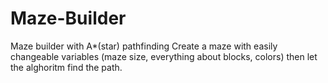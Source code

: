 # Maze-Builder
Maze builder with A*(star) pathfinding
Create a maze with easily changeable variables (maze size, everything about blocks, colors) then let the alghoritm find the path.
